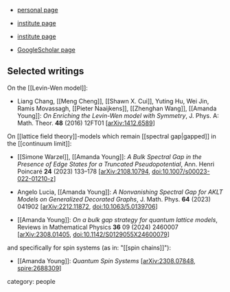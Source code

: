 
* [personal page](https://sites.google.com/math.arizona.edu/amyoung)

* [institute page](https://www.mcqst.de/about/members/amanda-young.html)

* [institute page](https://math.illinois.edu/directory/profile/ayoung86)

* [GoogleScholar page](https://scholar.google.com/citations?user=xdLIYbAAAAAJ&hl=en)

## Selected writings

On the [[Levin-Wen model]]:

* Liang Chang, [[Meng Cheng]], [[Shawn X. Cui]], Yuting Hu, Wei Jin, Ramis Movassagh, [[Pieter Naaijkens]], [[Zhenghan Wang]], [[Amanda Young]]: *On Enriching the Levin-Wen model with Symmetry*, J. Phys. A: Math. Theor. **48** (2016) 12FT01  &lbrack;[arXiv:1412.6589](https://arxiv.org/abs/1412.6589)&rbrack;

On [[lattice field theory]]-models which remain [[spectral gap|gapped]] in the [[continuum limit]]:

* [[Simone Warzel]], [[Amanda Young]]: *A Bulk Spectral Gap in the Presence of Edge States for a Truncated Pseudopotential*,  Ann. Henri Poincaré **24** (2023) 133–178 &lbrack;[arXiv:2108.10794](https://arxiv.org/abs/2108.10794), [doi:10.1007/s00023-022-01210-z](https://doi.org/10.1007/s00023-022-01210-z)&rbrack;

* Angelo Lucia, [[Amanda Young]]: *A Nonvanishing Spectral Gap for AKLT Models on Generalized Decorated Graphs*, J. Math. Phys. **64** (2023) 041902 &lbrack;[arXiv:2212.11872](https://arxiv.org/abs/2212.11872), [doi:10.1063/5.0139706](https://doi.org/10.1063/5.0139706)&rbrack;

* [[Amanda Young]]: *On a bulk gap strategy for quantum lattice models*, Reviews in Mathematical Physics **36** 09 (2024) 2460007 &lbrack;[arXiv:2308.01405](https://arxiv.org/abs/2308.01405), [doi:10.1142/S0129055X24600079](https://doi.org/10.1142/S0129055X24600079)&rbrack;

and specifically for spin systems (as in: "[[spin chains]]"):

* [[Amanda Young]]: *Quantum Spin Systems* &lbrack;[arXiv:2308.07848](https://arxiv.org/abs/2308.07848), [spire:2688309](https://inspirehep.net/literature/2688309)&rbrack;



category: people